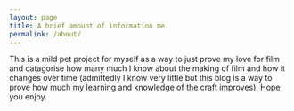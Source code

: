 ```yaml
---
layout: page
title: A brief amount of information me.
permalink: /about/
---
```


   This is a mild pet project for myself as a way to just prove my love for film and catagorise how many much I know about the making of film and how it changes over time (admittedly I know very little but this blog is a way to prove how much my learning and knowledge of the craft improves). Hope you enjoy.
